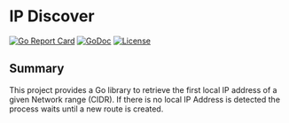 # IP Discover
[![Go Report Card](https://goreportcard.com/badge/github.com/gw-tester/ip-discover)](https://goreportcard.com/report/github.com/gw-tester/ip-discover)
[![GoDoc](https://godoc.org/github.com/gw-tester/ip-discover?status.svg)](https://godoc.org/github.com/gw-tester/ip-discover)
[![License](https://img.shields.io/badge/License-Apache%202.0-blue.svg)](https://opensource.org/licenses/Apache-2.0)

## Summary

This project provides a Go library to retrieve the first local 
IP address of a given Network range (CIDR). If there is no local IP Address
is detected the process waits until a new route is created.